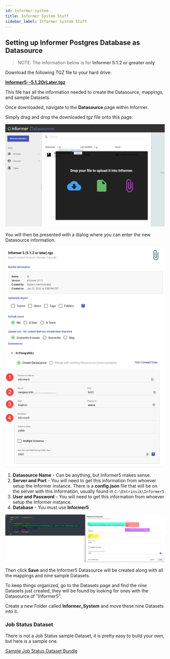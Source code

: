 ```yaml
---
id: informer-system
title: Informer System Stuff
sidebar_label: Informer System Stuff
---
```


## Setting up Informer Postgres Database as Datasource

> NOTE: The information below is for **Informer 5.1.2 or greater only** 

Download the following TGZ file to your hard drive: 

**[Informer5--5.1.2OrLater.tgz](../assets/downloads/informer/Informer5--5.1.2OrLater.tgz)**

This file has all the information needed to create the Datasource, mappings, and sample Datasets.

Once downloaded, navigate to the **Datasource** page within Informer.

Simply drag and drop the downloaded *tgz* file onto this page:

![image-20200501151233660](..\assets\informer-system_metadata-001.png)

You will then be presented with a dialog where you can enter the new Datasource information.



![image-20200501151711846](..\assets\informer-system_metadata-002.png)

1. **Datasource Name** - Can be anything, but Informer5 makes sense.
2. **Server and Port** - You will need to get this information from whoever setup the Informer instance.  There is a **config.json** file that will be on the server with this information, usually found in `C:\Entrinsik\Informer5`
3. **User  and Password** - You will need to get this information from whoever setup the Informer instance.  
4. **Database** - You must use **Informer5**

![img](..\assets\informer-system_postgreDB.PNG)

Then click **Save** and the Informer5 Datasource will be created along with all the mappings and nine sample Datasets.

To keep things organized, go to the Datasets page and find the nine Datasets just created, they will be found by looking for ones with the Datasource of "Informer5".

Create a new Folder called **Informer_System** and move these nine Datasets into it.

### Job Status Dataset

There is not a Job Status sample Dataset, it is pretty easy to build your own, but here is a sample one.

[Sample Job Status Dataset Bundle](../assets/downloads/informer/job-status.tgz)



